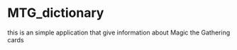 # MTG_dictionary

this is an simple application that give information about Magic the Gathering cards
